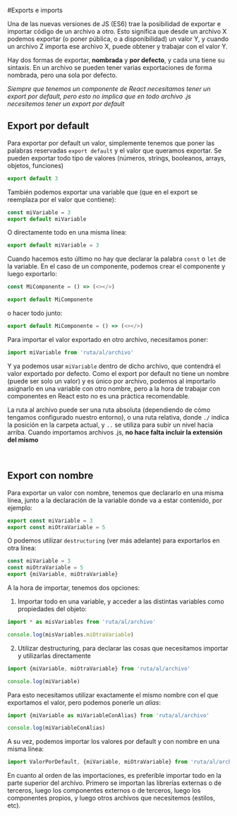 #Exports e imports

Una de las nuevas versiones de JS (ES6) trae la posibilidad de exportar e importar código de un archivo a otro. Esto significa que desde un archivo X podemos exportar (o poner pública, o a disponibilidad) un valor Y, y cuando un archivo Z importa ese archivo X, puede obtener y trabajar con el valor Y.

Hay dos formas de exportar, **nombrada** y **por defecto**, y cada una tiene su sintaxis. En un archivo se pueden tener varias exportaciones de forma nombrada, pero una sola por defecto.

*Siempre que tenemos un componente de React necesitamos tener un export por default, pero esto no implica que en todo archivo .js necesitemos tener un export por default* 

## Export por default

Para exportar por default un valor, simplemente tenemos que poner las palabras reservadas `export default` y el valor que queramos exportar. Se pueden exportar todo tipo de valores (números, strings, booleanos, arrays, objetos, funciones)

```javascript
export default 3
```

También podemos exportar una variable que (que en el export se reemplaza por el valor que contiene):

```javascript
const miVariable = 3
export default miVariable
```

O directamente todo en una misma línea:

```javascript
export default miVariable = 3
```

Cuando hacemos esto último no hay que declarar la palabra `const` o `let` de la variable. En el caso de un componente, podemos crear el componente y luego exportarlo:

```javascript
const MiComponente = () => (<></>)

export default MiComponente
```

o hacer todo junto:

```javascript
export default MiComponente = () => (<></>)
```

Para importar el valor exportado en otro archivo, necesitamos poner:

```javascript
import miVariable from 'ruta/al/archivo'
```

Y ya podemos usar `miVariable` dentro de dicho archivo, que contendrá el valor exportado por defecto. Como el export por default no tiene un nombre (puede ser solo un valor) y es único por archivo, podemos al importarlo asignarlo en una variable con otro nombre, pero a la hora de trabajar con componentes en React esto no es una práctica recomendable.


La ruta al archivo puede ser una ruta absoluta (dependiendo de cómo tengamos configurado nuestro entorno), o una ruta relativa, donde `./` indica la posición en la carpeta actual, y `..` se utiliza para subir un nivel hacia arriba. Cuando importamos archivos .js, **no hace falta incluir la extensión del mismo** 

<br />

## Export con nombre

Para exportar un valor con nombre, tenemos que declararlo en una misma línea, junto a la declaración de la variable donde va a estar contenido, por ejemplo:

```javascript
export const miVariable = 3
export const miOtraVariable = 5
```

O podemos utilizar `destructuring` (ver más adelante) para exportarlos en otra línea:

```javascript
const miVariable = 3
const miOtraVariable = 5
export {miVariable, miOtraVariable}
```

A la hora de importar, tenemos dos opciones:

1. Importar todo en una variable, y acceder a las distintas variables como propiedades del objeto:

```javascript
import * as misVariables from 'ruta/al/archivo'

console.log(misVariables.miOtraVariable)
```

2. Utilizar destructuring, para declarar las cosas que necesitamos importar y utilizarlas directamente

```javascript
import {miVariable, miOtraVariable} from 'ruta/al/archivo'

console.log(miVariable)
```

Para esto necesitamos utilizar exactamente el mismo nombre con el que exportamos el valor, pero podemos ponerle un *alias*:

```javascript
import {miVariable as miVariableConAlias} from 'ruta/al/archivo'

console.log(miVariableConAlias)
```

A su vez, podemos importar los valores por default y con nombre en una misma línea:

```javascript
import ValorPorDefault, {miVariable, miOtraVariable} from 'ruta/al/archivo'
```

En cuanto al orden de las importaciones, es preferible importar todo en la parte superior del archivo. Primero se importan las librerías externas o de terceros, luego los componentes externos o de terceros, luego los componentes propios, y luego otros archivos que necesitemos (estilos, etc).
